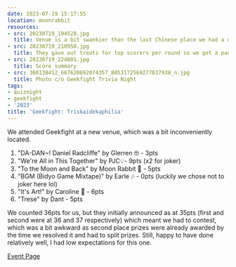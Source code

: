 ```yaml
---
date: 2023-07-19 15:17:55
location: moonrabbit
resources:
- src: 20230719_194528.jpg
  title: Venue is a bit swankier than the last Chinese place we had a quiz night at
- src: 20230719_210950.jpg
  title: They gave out treats for top scorers per round so we got a pack of chocnut!
- src: 20230719_224801.jpg
  title: Score summary
- src: 360138412_667620692074357_8053172569277837938_n.jpg
  title: Photo c/o Geekfight Trivia Night
tags:
- quiznight
- geekfight
- '2023'
title: 'Geekfight: Triskaidekaphilia'
---
```


We attended Geekfight at a new venue, which was a bit inconveniently located.

1. "DA-DAN~! Daniel Radcliffe" by Glerren 🤓 - 3pts 
2. "We're All in This Together" by PJC💡- 9pts (x2 for joker)
3. "To the Moon and Back" by Moon Rabbit 🌙 - 5pts
4. "BGM (Bidyo Game Mixtape)" by Earle 🎶 - 0pts (luckily we chose not to joker here lol)
5. "It's Art!" by Caroline 🎨 - 6pts
6. "Trese" by Dant - 5pts

We counted 36pts for us, but they initially announced as at 35pts (first and second were at 36 and 37 respectively) which meant we had to contest, which was a bit awkward as second place prizes were already awarded by the time we resolved it and had to split prizes. Still, happy to have done relatively well, I had low expectations for this one. 

[Event Page](https://www.facebook.com/events/3103531806619676/)